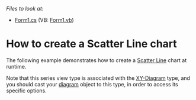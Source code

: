 <!-- default file list -->
*Files to look at*:

* [Form1.cs](./CS/Series_ScatterLine/Form1.cs) (VB: [Form1.vb](./VB/Series_ScatterLine/Form1.vb))
<!-- default file list end -->
# How to create a Scatter Line chart

The following example demonstrates how to create a [Scatter Line](https://docs.devexpress.com/WindowsForms/6224/controls-and-libraries/chart-control/series-views/2d-series-views/point-and-line-series-views/scatter-line-chart?p=netframework) chart at runtime.

Note that this series view type is associated with the [XY-Diagram](https://docs.devexpress.com/WindowsForms/5908/controls-and-libraries/chart-control/diagram/xy-diagram?p=netframework) type, and you should cast your [diagram](https://docs.devexpress.com/WindowsForms/DevExpress.XtraCharts.ChartControl.Diagram?p=netframework) object to this type, in order to access its specific options.
